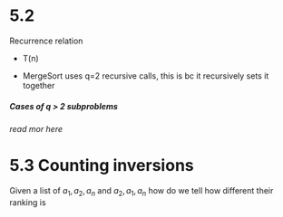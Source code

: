 # 5.2 
Recurrence relation 
- T(n)

- MergeSort uses q=2 recursive calls, this is bc it recursively sets it together
##### Cases of q > 2 subproblems

*read mor here*

# 5.3 Counting inversions

Given a list of $a_1, a_2, a_n$ and $a_2, a_1, a_n$ how do we tell how different their ranking is

